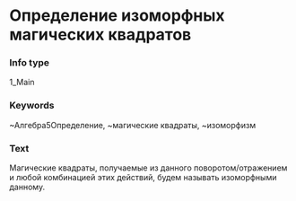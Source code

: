 # Определение изоморфных магических квадратов
### Info type
1_Main
### Keywords
~Алгебра5Определение, ~магические квадраты, ~изоморфизм
### Text
Магические квадраты, получаемые из данного поворотом/отражением и любой комбинацией этих действий, будем называть изоморфными данному.
```
